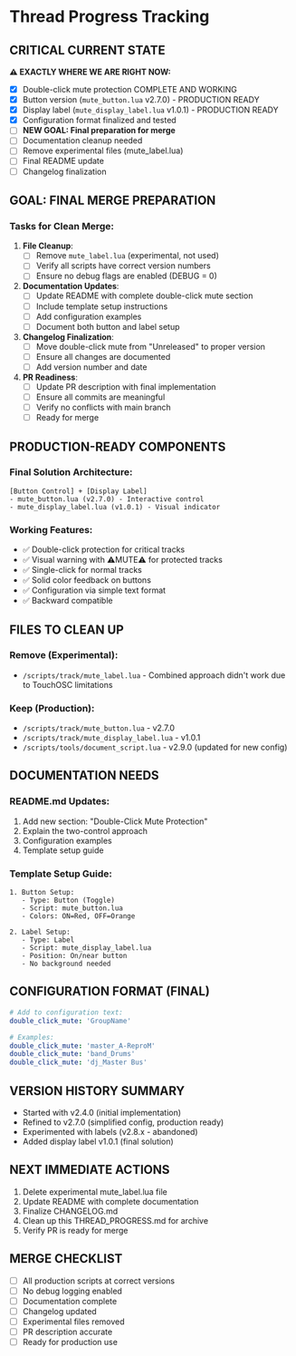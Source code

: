 # Thread Progress Tracking

## CRITICAL CURRENT STATE
**⚠️ EXACTLY WHERE WE ARE RIGHT NOW:**
- [x] Double-click mute protection COMPLETE AND WORKING
- [x] Button version (`mute_button.lua` v2.7.0) - PRODUCTION READY
- [x] Display label (`mute_display_label.lua` v1.0.1) - PRODUCTION READY
- [x] Configuration format finalized and tested
- [ ] **NEW GOAL: Final preparation for merge**
- [ ] Documentation cleanup needed
- [ ] Remove experimental files (mute_label.lua)
- [ ] Final README update
- [ ] Changelog finalization

## GOAL: FINAL MERGE PREPARATION
### Tasks for Clean Merge:
1. **File Cleanup**:
   - [ ] Remove `mute_label.lua` (experimental, not used)
   - [ ] Verify all scripts have correct version numbers
   - [ ] Ensure no debug flags are enabled (DEBUG = 0)

2. **Documentation Updates**:
   - [ ] Update README with complete double-click mute section
   - [ ] Include template setup instructions
   - [ ] Add configuration examples
   - [ ] Document both button and label setup

3. **Changelog Finalization**:
   - [ ] Move double-click mute from "Unreleased" to proper version
   - [ ] Ensure all changes are documented
   - [ ] Add version number and date

4. **PR Readiness**:
   - [ ] Update PR description with final implementation
   - [ ] Ensure all commits are meaningful
   - [ ] Verify no conflicts with main branch
   - [ ] Ready for merge

## PRODUCTION-READY COMPONENTS
### Final Solution Architecture:
```
[Button Control] + [Display Label]
- mute_button.lua (v2.7.0) - Interactive control
- mute_display_label.lua (v1.0.1) - Visual indicator
```

### Working Features:
- ✅ Double-click protection for critical tracks
- ✅ Visual warning with ⚠MUTE⚠ for protected tracks
- ✅ Single-click for normal tracks
- ✅ Solid color feedback on buttons
- ✅ Configuration via simple text format
- ✅ Backward compatible

## FILES TO CLEAN UP
### Remove (Experimental):
- `/scripts/track/mute_label.lua` - Combined approach didn't work due to TouchOSC limitations

### Keep (Production):
- `/scripts/track/mute_button.lua` - v2.7.0
- `/scripts/track/mute_display_label.lua` - v1.0.1
- `/scripts/tools/document_script.lua` - v2.9.0 (updated for new config)

## DOCUMENTATION NEEDS
### README.md Updates:
1. Add new section: "Double-Click Mute Protection"
2. Explain the two-control approach
3. Configuration examples
4. Template setup guide

### Template Setup Guide:
```
1. Button Setup:
   - Type: Button (Toggle)
   - Script: mute_button.lua
   - Colors: ON=Red, OFF=Orange

2. Label Setup:
   - Type: Label
   - Script: mute_display_label.lua
   - Position: On/near button
   - No background needed
```

## CONFIGURATION FORMAT (FINAL)
```yaml
# Add to configuration text:
double_click_mute: 'GroupName'

# Examples:
double_click_mute: 'master_A-ReproM'
double_click_mute: 'band_Drums'
double_click_mute: 'dj_Master Bus'
```

## VERSION HISTORY SUMMARY
- Started with v2.4.0 (initial implementation)
- Refined to v2.7.0 (simplified config, production ready)
- Experimented with labels (v2.8.x - abandoned)
- Added display label v1.0.1 (final solution)

## NEXT IMMEDIATE ACTIONS
1. Delete experimental mute_label.lua file
2. Update README with complete documentation
3. Finalize CHANGELOG.md
4. Clean up this THREAD_PROGRESS.md for archive
5. Verify PR is ready for merge

## MERGE CHECKLIST
- [ ] All production scripts at correct versions
- [ ] No debug logging enabled
- [ ] Documentation complete
- [ ] Changelog updated
- [ ] Experimental files removed
- [ ] PR description accurate
- [ ] Ready for production use
